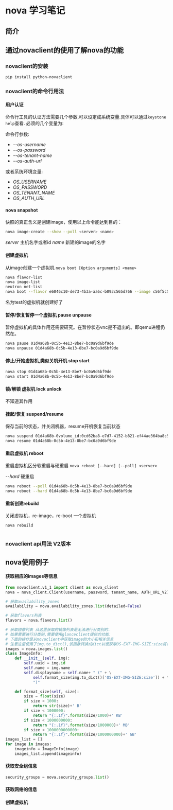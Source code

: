 # nova 学习笔记

## 简介

## 通过novaclient的使用了解nova的功能

### novaclient的安装

```bash
pip install python-novaclient
```

### novaclient的命令行用法

#### 用户认证

命令行工具的认证方法需要几个参数,可以设定成系统变量.具体可以通过```keystone help```查看.
必须的几个变量为:

命令行参数:

* *--os-username* 
* *--os-password*
* *--os-tenant-name*
* *--os-auth-url*

或者系统环境变量:

* *OS_USERNAME*
* *OS_PASSWORD*
* *OS_TENANT_NAME*
* *OS_AUTH_URL*

#### nova snapshot

快照的真正含义是创建image，使用以上命令能达到目的：

```bash
nova image-create --show --poll <server> <name>
```

*server* 主机名字或者id
*name* 新建的image的名字

#### 创建虚拟机

从image创建一个虚拟机
```nova boot [Option arguments] <name>```

```bash
nova flavor-list
nova image-list
neutron net-list
nova boot --flavor e6046c10-de73-4b3a-aa6c-b093c565d766 --image c56f5c55-0b71-4480-a3c7-ee6bc0d828c4 --nic net-id=47d59cf9-c173-4cde-b000-90963925a025 --poll test
```

名为test的虚拟机就创建好了

#### 暂停/恢复暂停一个虚拟机 pause unpause

暂停虚拟机的具体作用还需要研究。在暂停状态vnc是不退出的。即qemu进程仍然在。

```bash
nova pause 01d4a68b-0c5b-4e13-8be7-bc0a9d6bf9de
nova unpause 01d4a68b-0c5b-4e13-8be7-bc0a9d6bf9de
```

#### 停止/开始虚拟机,类似关机开机 stop start

```bash
nova stop 01d4a68b-0c5b-4e13-8be7-bc0a9d6bf9de
nova start 01d4a68b-0c5b-4e13-8be7-bc0a9d6bf9de
```

#### 锁/解锁 虚拟机 lock unlock

不知道其作用

#### 挂起/恢复 suspend/resume

保存当前的状态，并关闭机器，resume开机恢复当前状态

```bash
nova suspend 01d4a68b-0volume_id:0cd62ba8-e7d7-4152-b821-ef44ae364ba8c5b-4e13-8be7-bc0a9d6bf9de
nova resume 01d4a68b-0c5b-4e13-8be7-bc0a9d6bf9de
```

#### 重启虚拟机 reboot

重启虚拟机区分软重启与硬重启
```nova reboot [--hard] [--poll] <server>```

*--hard* 硬重启

```bash
nova reboot --poll 01d4a68b-0c5b-4e13-8be7-bc0a9d6bf9de
nova reboot --hard 01d4a68b-0c5b-4e13-8be7-bc0a9d6bf9de
```

#### 重新创建rebuild

关闭虚拟机，re-image，re-boot 一个虚拟机
```
nova rebuild
```

```bash

```

### novaclient api用法 V2版本



## nova使用例子

#### 获取相应的images等信息

```python
from novaclient.v1_1 import client as nova_client
nova = nova_client.Client(username, password, tenant_name, AUTH_URL_V2)

# 获取availability_zones
availability = nova.availability_zones.list(detailed=False)

# 获取flavors列表
flavors = nova.flavors.list()

# 获取镜像列表 从这里获取的镜像列表是无法进行分类别的.
# 如果需要进行分类别,需要使用glanceclient提供的功能.
# 下面的操作是从novaclient中获取image的大小和相关信息
# 注意这里使用了img.to_dict(),该函数转换成dict以便获取OS-EXT-IMG-SIZE:size属性
images = nova.images.list()
class ImageInfo:
    def __init__(self, img):
        self.uuid = img.id
        self.name = img.name
        self.displayname = self.name+ " (" + \
            self.format_size(img.to_dict()['OS-EXT-IMG-SIZE:size']) + \
            ")"

    def format_size(self, size):
        size = float(size)
        if size < 1000:
            return str(size)+' B'
        if size < 1000000:
            return "{:.1f}".format(size/1000)+' KB'
        if size < 1000000000:
            return "{:.1f}".format(size/1000000)+' MB'
        if size < 1000000000000:
            return "{:.1f}".format(size/1000000000)+' GB'
images_list = []
for image in images:
    imageinfo = ImageInfo(image)
    images_list.append(imageinfo)
```


#### 获取安全组信息

```python
security_groups = nova.security_groups.list()
```

#### 获取网络的信息


#### 创建虚拟机